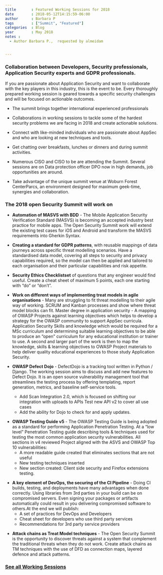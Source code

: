 ```yaml
---
title       : Featured Working Sessions for 2018
date        : 2018-05-12T14:15:59-06:00
author      : Barbara P
tags        : ["Summit", "Featured"]
categories  : Blog
year		: May 2018
notes :
  - Author Barbara P.,  requested by almeidam


---
```


### Collaboration between Developers, Security professionals, Application Security experts and GDPR professionals.

If you are passionate about Application Security and want to collaborate with the key players in this industry, this is the event to be. Every thoroughly prepared working session is geared towards a specific security challenges and will be focused on actionable outcomes.

- The summit brings together international experienced professionals

- Collaborations in working sessions to tackle some of the hardest security problems we are facing in 2018 and create actionable solutions.

- Connect with like-minded individuals who are passionate about AppSec and who are looking at new techniques and tools.

- Get chatting over breakfasts, lunches or dinners and during summit activities.

- Numerous CISO and CISO to be are attending the Summit. Several sessions are on Data protection officer DPO now in high demands, job opportunities are around.

- Take advantage of the unique summit venue at Woburn Forest CenterParcs, an environment designed for maximum geek-time, synergies and collaboration.

### The 2018 open Security Summit will work on

- **Automation of MASVS with BDD** - The Mobile Application Security Verification Standard (MASVS) is becoming an accepted industry best practice for mobile apps. The Open Security Summit work will extend the existing test cases for iOS and Android and transform the MASVS requirements into Gherkin Syntax.

- **Creating a standard for GDPR patterns**, with reusable mappings of data journeys across specific threat modelling scenarios. Have a standardised data model, covering all steps to security and privacy capabilities required, so the model can then be applied and tailored to each organisation and their particular capabilities and risk appetite.

- **Security Ethics Checklistset** of questions that any engineer would find useful. Create a cheat sheet of maximum 5 points, each one starting with “do” or “don’t”.

- **Work on different ways of implementing treat models in agile organisations** - Many are struggling to fit threat modelling to their agile way of working. SCRUM and Kanban processes and show where threat model blocks can fit.
Master degree in application security - A mapping of OWASP Projects against learning objectives which helps to develop a strategy for the OWASP community to support AppSec curricula. Application Security Skills and knowledge which would be required for a MSc curriculum and determining suitable learning objectives to be able to produce an “open” curriculum for any educational institution or trainer to use.
A second and larger part of the work is then to map the knowledge, skills & learning objectives to OWASP Project materials to help deliver quality educational experiences to those study Application Security.

- **OWASP Defect Dojo** - DefectDojo is a tracking tool written in Python / Django. The working session aims to discuss and add new features to Defect Dojo. It is an open source vulnerability management tool that streamlines the testing process by offering templating, report generation, metrics, and baseline self-service tools.
    -	Add Scan Integration 2.0, which is focused on shifting our integration with uploads to APIs Test new API v2 to cover all use cases
    -	Add the ability for Dojo to check for and apply updates.

<space><space>

- **OWASP Testing Guide v5** - The OWASP Testing Guide is being adopted as a standard for performing Application Penetration Testing.
At a “low level” Penetration Testing guide describing tools & techniques used for testing the most common application security vulnerabilities. All sections in v4 reviewed Project aligned with the ASVS and OWASP Top 10 vulnerabilities:
  -	A more readable guide created that eliminates sections that are not useful
  -	New testing techniques inserted
  -	New section created: Client side security and Firefox extensions testing.

<space><space>

- **A key element of DevOps, the securing of the CI Pipeline** - Doing CI builds, testing, and deployments have many advantages when done correctly. Using libraries from 3rd parties in your build can be on compromised servers. Even signing your packages or artifacts automatically could result in you delivering compromised software to others.At the end we will publish:
  -	A set of practices for DevOps and Developers
  -	Cheat sheet for developers who use third party services
  -	Recommendations for 3rd party service providers

<space><space>

- **Attack chains as Treat Model techniques** - The Open Security Summit is the opportunity to discover threats against a system that complement the traditional threats when they do not work. Create attack chains as TM techniques with the use of DFD as connection maps, layered defence and attack patterns.


### [See all Working Sessions](/tracks/)
